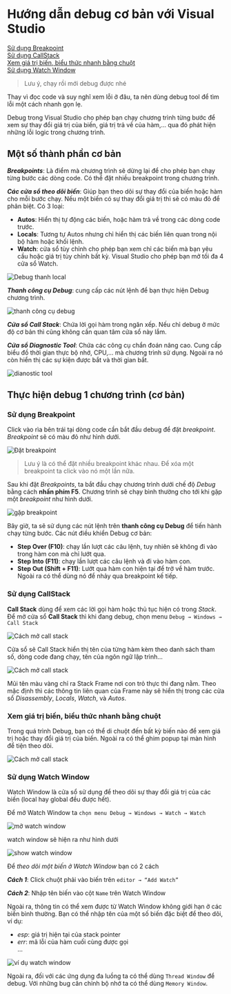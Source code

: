 # Hướng dẫn debug cơ bản với Visual Studio

[Sử dụng Breakpoint](#breakpoint)\
[Sử dụng CallStack](#callstack)\
[Xem giá trị biến, biểu thức nhanh bằng chuột](#quickview)\
[Sử dụng Watch Window](#watchwindow)

> Lưu ý, chạy rồi mới debug được nhé

Thay vì đọc code và suy nghĩ xem lỗi ở đâu, ta nên dùng debug tool để tìm lỗi một cách nhanh gọn lẹ.

Debug trong Visual Studio cho phép bạn chạy chương trình từng bước để xem sự thay đổi giá trị của biến, giá trị trả về của hàm,... qua đó phát hiện những lỗi logic trong chương trình.

## Một số thành phần cơ bản

***Breakpoints***: Là điểm mà chương trình sẽ dừng lại để cho phép bạn chạy từng bước các dòng code. Có thể đặt nhiều breakpoint trong chương trình.

***Các cửa sổ theo dõi biến***: Giúp bạn theo dõi sự thay đổi của biến hoặc hàm cho mỗi bước chạy. Nếu một biến có sự thay đổi giá trị thì sẽ có màu đỏ để phân biệt. Có 3 loại:

- **Autos**: Hiển thị tự động các biến, hoặc hàm trả về trong các dòng code trước.
- **Locals**: Tương tự Autos nhưng chỉ hiển thị các biến liên quan trong nội bộ hàm hoặc khối lệnh.
- **Watch**: cửa sổ tùy chỉnh cho phép bạn xem chỉ các biến mà bạn yêu cầu hoặc giá trị tùy chỉnh bất kỳ. Visual Studio cho phép bạn mở tối đa 4 cửa sổ Watch.

![Debug thanh local](../img/vs/locals-debug.png)

***Thanh công cụ Debug***: cung cấp các nút lệnh để bạn thực hiện Debug chương trình.

![thanh công cụ debug](../img/vs/debug_tool.PNG)

***Cửa sổ Call Stack***: Chứa lời gọi hàm trong ngăn xếp. Nếu chỉ debug ở mức độ cơ bản thì cũng không cần quan tâm cửa sổ này lắm.

***Cửa sổ Diagnostic Tool***: Chứa các công cụ chẩn đoán nâng cao. Cung cấp biểu đồ thời gian thực bộ nhớ, CPU,... mà chương trình sử dụng. Ngoài ra nó còn hiển thị các sự kiện được bắt và thời gian bắt.

![dianostic tool](../img/vs/diagnostic_tool.PNG)

## Thực hiện debug 1 chương trình (cơ bản)

### Sử dụng Breakpoint <a name="breakpoint"></a>

Click vào rìa bên trái tại dòng code cần bắt đầu debug để đặt *breakpoint*. *Breakpoint* sẽ có màu đỏ như hình dưới.

![Đặt breakpoint](../img/vs/breakpoints.PNG)

> Lưu ý là có thể đặt nhiều breakpoint khác nhau. Để xóa một breakpoint ta click vào nó một lần nữa.

Sau khi đặt *Breakpoints*, ta bắt đầu chạy chương trình dưới chế độ *Debug* bằng cách **nhấn phím F5**. Chương trình sẽ chạy bình thường cho tới khi gặp một *breakpoint* như hình dưới.

![gặp breakpoint](../img/vs/breakpoint2.PNG)

Bây giờ, ta sẽ sử dụng các nút lệnh trên **thanh công cụ Debug** để tiến hành chạy từng bước.
Các nút điều khiển Debug cơ bản:

- **Step Over (F10)**: chạy lần lượt các câu lệnh, tuy nhiên sẽ không đi vào trong hàm con mà chỉ lướt qua.
- **Step Into (F11)**:  chạy lần lượt các câu lệnh và đi vào hàm con.
- **Step Out (Shift + F11)**: Lướt qua hàm con hiện tại để trở về hàm trước. Ngoài ra có thể dùng nó để nhảy qua breakpoint kế tiếp.

### Sử dụng CallStack <a name="callstack"></a>

**Call Stack** dùng để xem các lời gọi hàm hoặc thủ tục hiện có trong *Stack*. Để mở cửa sổ **Call Stack** thì khi đang debug, chọn menu `Debug → Windows → Call Stack`

![Cách mở call stack](../img/vs/call-stack-0.png)

Cửa sổ sẽ Call Stack hiển thị tên của từng hàm kèm theo danh sách tham số, dòng code đang chạy, tên của ngôn ngữ lập trình…

![Cách mở call stack](../img/vs/call-stack.png)

Mũi tên màu vàng chỉ ra Stack Frame nơi con trỏ thực thi đang nằm. Theo mặc định thì các thông tin liên quan của Frame này sẽ hiển thị trong các cửa sổ *Disassembly*, *Locals*, *Watch*, và *Autos*.

### Xem giá trị biến, biểu thức nhanh bằng chuột <a name="quickview"></a>

Trong quá trình Debug, bạn có thể di chuột đến bất kỳ biến nào để xem giá trị hoặc thay đổi giá trị của biến. Ngoài ra có thể ghim popup tại màn hình để tiện theo dõi.

![Cách mở call stack](../img/vs/breakpoint_tip.png)

### Sử dụng Watch Window <a name="watchwindow"></a>

Watch Window là cửa sổ sử dụng để theo dõi sự thay đổi giá trị của các biến (local hay global đều được hết).

Để mở Watch Window ta `chọn menu Debug → Windows → Watch → Watch`

![mở watch window](../img/vs/watch-window.png)

watch window sẽ hiện ra như hình dưới

![show watch window](../img/vs/watch-window-1.png)

Để *theo dõi một biến ở Watch Window* bạn có 2 cách

***Cách 1***: Click chuột phải vào biến trên `editor → “Add Watch”`

***Cách 2***: Nhập tên biến vào cột `Name` trên Watch Window

Ngoài ra, thông tin có thể xem được từ Watch Window không giới hạn ở các biến bình thường. Bạn có thể nhập tên của một số biến đặc biệt để theo dõi, ví dụ:

- *esp*: giá trị hiện tại của stack pointer
- *err*: mã lỗi của hàm cuối cùng được gọi\
...

![ví dụ watch window](../img/vs/watch-window-2.png)

Ngoài ra, đối với các ứng dụng đa luồng ta có thể dùng `Thread Window` để debug. Với những bug căn chỉnh bộ nhớ ta có thể dùng `Memory Window`.
